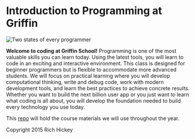 # Introduction to Programming at Griffin
![Two states of every programmer](https://devhumor.com/content/uploads//images/October2014/states-of-a-programmer.png)

**Welcome to coding at Griffin School!** Programming is one of the most valuable skills you can learn today. Using the latest tools, you will learn to code in an exciting and interactive environment. This class is designed for beginner programmers but is flexible to accommodate more advanced students. We will focus on practical learning where you will develop computational thinking, write and debug code, work with modern development tools, and learn the best practices to achieve concrete results. Whether you want to build the next billion user app or you just want to learn what coding is all about, you will develop the foundation needed to build every technology you use today.

This [repo](https://en.wikipedia.org/wiki/Repository_(revision_control)) will hold the course materials we will use throughout the year.

Copyright 2015 Rich Hickey

